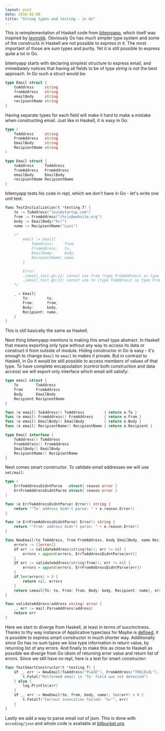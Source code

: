 ```yaml
---
layout: post
date: 2016-02-08
title: "Strong types and testing - in Go"
---
```


This is reimplementation of Haskell code from [bitemyapp](http://bitemyapp.com/posts/2014-11-18-strong-types-and-testing.html), which itself was inspired by [levinotik](http://levinotik.com/strong-types-and-their-impact-on-testing/). Obviously Go has much simpler type system and some of the constructs in Haskell are not possible to express in it. The most important of those are sum types and purity. Yet it is still possible to express quite a lot in Go.

bitemyapp starts with declaring simplest structure to express email, and immediately notices that having all fields to be of type *string* is not the best approach. In Go such a struct would be:

```go
type Email struct {
	toAddress     string
	fromAddress   string
	emailBody     string
	recipientName string
}
```
Having separate types for each field will make it hard to make a mistake when constructing email. Just like in Haskell, it is easy in Go:
```go
type (
	ToAddress     string
	FromAddress   string
	EmailBody     string
	RecipientName string
)

type Email struct {
	toAddress     ToAddress
	fromAddress   FromAddress
	emailBody     EmailBody
	recipientName RecipientName
}
```
bitemyapp tests his code in repl, which we don't have in Go - let's write one unit test:
```go
func TestInitialization(t *testing.T) {
	to := ToAddress("levi@startup.com")
	from := FromAddress("chris@website.org")
	body := EmailBody("hi!")
	name := RecipientName("Levi")

	/*
		email := Email{
			ToAddress:     from,
			FromAddress:   to,
			EmailBody:     body,
			RecipientName: name,
		}

		Error:
		./email_test.go:12: cannot use from (type FromAddress) as type ToAddress in field value
		./email_test.go:13: cannot use to (type ToAddress) as type FromAddress in field value
	*/

	_ = Email{
		To:        to,
		From:      from,
		Body:      body,
		Recipient: name,
	}
}
```
This is still basically the same as Haskell.

Next thing bitemyapp mentions is making this email type abstract. In Haskell that means exporting only type without any way to access its data or construct it from outside of module. Hiding constructor in Go is easy - it's enough to change `Email` to `email` to makes it private. But in contrast to Haskell, in Go it would be still possible to access members of values of that type. To have complete encapsulation (control both construction and data access) we will export only interface which email will satisfy:
```go
type email struct {
	To        ToAddress
	From      FromAddress
	Body      EmailBody
	Recipient RecipientName
}

func (e email) ToAddress() ToAddress         { return e.To }
func (e email) FromAddress() FromAddress     { return e.From }
func (e email) EmailBody() EmailBody         { return e.Body }
func (e email) RecipientName() RecipientName { return e.Recipient }

type Email interface {
	ToAddress() ToAddress
	FromAddress() FromAddress
	EmailBody() EmailBody
	RecipientName() RecipientName
}
```
Next comes smart constructor. To validate email addresses we will use `net/mail`:

```go
type (
	ErrToAddressDidntParse   struct{ reason error }
	ErrFromAddressDidntParse struct{ reason error }
)

func (e ErrToAddressDidntParse) Error() string {
	return "'To' address didn't parse: " + e.reason.Error()
}

func (e ErrFromAddressDidntParse) Error() string {
	return "'From' address didn't parse: " + e.reason.Error()
}

func NewEmail(to ToAddress, from FromAddress, body EmailBody, name RecipientName) (Email, []error) {
	errors := []error{}
	if err := validateAddress(string(to)); err != nil {
		errors = append(errors, ErrToAddressDidntParse{err})
	}
	if err := validateAddress(string(from)); err != nil {
		errors = append(errors, ErrFromAddressDidntParse{err})
	}
	if len(errors) > 0 {
		return nil, errors
	}
	return &email{To: to, From: from, Body: body, Recipient: name}, errors
}

func validateAddress(address string) error {
	_, err := mail.ParseAddress(address)
	return err
}
```
Here we start to diverge from Haskell, at least in terms of succinctness. Thanks to thy way instance of Applicative typeclass for Maybe is [defined](http://hackage.haskell.org/package/base-4.8.2.0/docs/src/GHC.Base.html#line-633), it is possible to express smart constructor in much shorter way. Additionally since Go has no sum types we lose type information in return value, by returning list of any errors. And finally to make this as close to Haskell as possible we diverge from Go idiom of returning error value and return list of errors. Since we still have no repl, here is a test for smart constructor:
```go
func TestSmartConstructor(t *testing.T) {
	if _, err := NewEmail(ToAddress("PLAID"), FromAddress("TROLOLOL"), body, name); len(err) == 0 {
		t.Fatal("Malformed email in 'To' field was not detected")
	} else {
		log.Println(err)
	}
	if _, err := NewEmail(to, from, body, name); len(err) > 0 {
		t.Fatalf("Correct invocation failed: '%v'", err)
	}
}
```
Lastly we add a way to parse email out of json. This is done with `encoding/json` and whole code is available at [bitbucket.org](http://bitbucket.org/tumdum/email).
